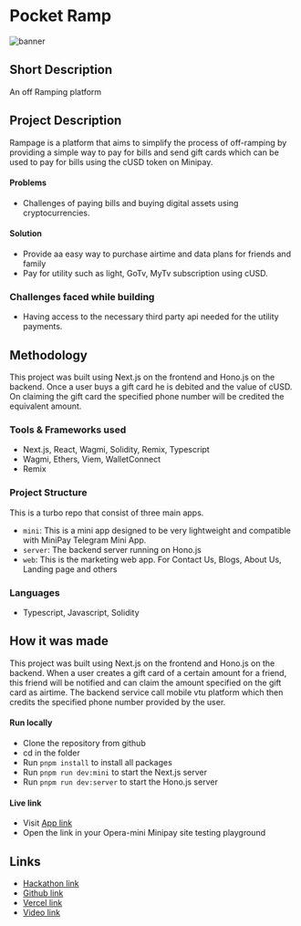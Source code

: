# Pocket Ramp

![banner](./assets/landing.jpg)


## Short Description
An off Ramping platform
## Project Description

Rampage is a platform that aims to simplify the process of off-ramping by providing a simple way to pay for bills and send gift cards which can be used to pay for bills using the cUSD token on Minipay. 


#### Problems
- Challenges of paying bills and buying digital assets using cryptocurrencies.

#### Solution
- Provide aa easy way to purchase airtime and data plans for friends and family
- Pay for utility such as light, GoTv, MyTv subscription using cUSD.


### Challenges faced while building
- Having access to the necessary third party api needed for the utility payments.

## Methodology

This project was built using Next.js on the frontend and Hono.js on the backend. Once a user buys a gift card he is debited and the value of cUSD. On claiming the gift card the specified phone number will be credited the equivalent amount.


### Tools & Frameworks used
- Next.js, React, Wagmi, Solidity, Remix, Typescript
- Wagmi, Ethers, Viem, WalletConnect
- Remix


### Project Structure
This is a turbo repo that consist of three main apps.
- `mini`: This is a mini app designed to be very lightweight and compatible with MiniPay Telegram Mini App.
- `server`: The backend server running on Hono.js
- `web`: This is the marketing web app. For Contact Us, Blogs, About Us, Landing page and others
### Languages

- Typescript, Javascript, Solidity

## How it was made

This project was built using Next.js on the frontend and Hono.js on the backend. When a user creates a gift card of a certain amount for a friend, this friend will be notified and can claim the amount specified on the gift card as airtime. The backend service call mobile vtu platform which then credits the specified phone number provided by the user.


#### Run locally
- Clone the repository from github
- cd in the folder
- Run `pnpm install` to install all packages
- Run `pnpm run dev:mini` to start the Next.js server
- Run `pnpm run dev:server` to start the Hono.js server


#### Live link
- Visit [App link](https://rampage-mini.vercel.app/)
- Open the link in your Opera-mini Minipay site testing playground



## Links

- [Hackathon link](https://build-with-celo-7.hackerearth.com/)
- [Github link](https://github.com/Philix27/rampage)
- [Vercel link](https://rampage-mini.vercel.app/)
- [Video link](https://youtu.be/oDCC7BvNqdI)


